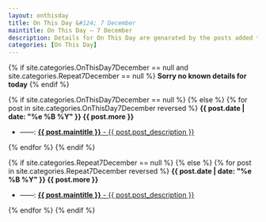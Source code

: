 ```yaml
---
layout: onthisday
title: On This Day &#124; 7 December
maintitle: On This Day — 7 December
description: Details for On This Day are genarated by the posts added to the website so the content is subject to changes/updates over time.
categories: [On This Day]
---
```


{% if site.categories.OnThisDay7December == null and site.categories.Repeat7December == null %}
<strong>Sorry no known details for today</strong>
{% endif %}

{% if site.categories.OnThisDay7December == null %}
{% else %}
{% for post in site.categories.OnThisDay7December reversed %}
<strong>{{ post.date | date: "%e %B %Y" }} {{ post.more }}</strong>
<ul>
<li> ——: <a href="{{ post.url }}"><strong>{{ post.maintitle }}</strong> - {{ post.post_description }}</a></li>
</ul>
{% endfor %}
{% endif %}

{% if site.categories.Repeat7December == null %}
{% else %}
{% for post in site.categories.Repeat7December reversed %}
<strong>{{ post.date | date: "%e %B %Y" }} {{ post.more }}</strong>
<ul>
<li> ——: <a href="{{ post.url }}"><strong>{{ post.maintitle }}</strong> - {{ post.post_description }}</a></li>
</ul>
{% endfor %}
{% endif %}
